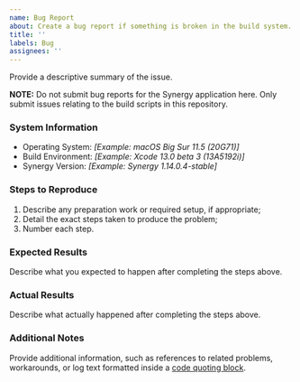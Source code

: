 ```yaml
---
name: Bug Report
about: Create a bug report if something is broken in the build system.
title: ''
labels: Bug
assignees: ''
---
```


Provide a descriptive summary of the issue.

**NOTE:** Do not submit bug reports for the Synergy application here. Only submit issues relating to the build scripts in this repository.

### System Information

* Operating System: _[Example: macOS Big Sur 11.5 (20G71)]_  
* Build Environment: _[Example: Xcode 13.0 beta 3 (13A5192i)]_  
* Synergy Version: _[Example: Synergy 1.14.0.4-stable]_  

### Steps to Reproduce

1. Describe any preparation work or required setup, if appropriate;
2. Detail the exact steps taken to produce the problem;
3. Number each step.

### Expected Results

Describe what you expected to happen after completing the steps above.

### Actual Results

Describe what actually happened after completing the steps above.

### Additional Notes

Provide additional information, such as references to related problems, workarounds, or log text formatted inside a [code quoting block](https://docs.github.com/en/github/writing-on-github/basic-writing-and-formatting-syntax#quoting-code).
